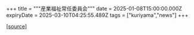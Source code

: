 +++
title = """産業福祉常任委員会"""
date = 2025-01-08T15:00:00.000Z
expiryDate = 2025-03-10T04:25:55.489Z
tags = ["kuriyama","news"]
+++


[[source]](https://www.town.kuriyama.hokkaido.jp/site/gikai/29932.html)
